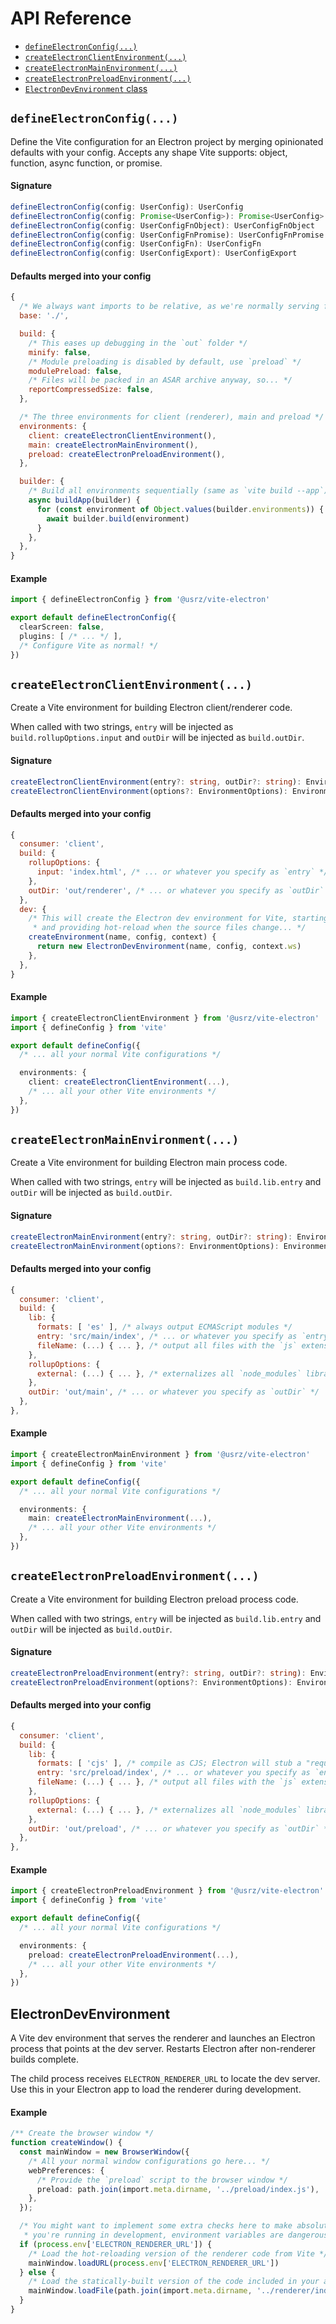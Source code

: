 # API Reference

* [`defineElectronConfig(...)`](#defineelectronconfig)
* [`createElectronClientEnvironment(...)`](#createelectronclientenvironment)
* [`createElectronMainEnvironment(...)`](#createelectronmainenvironment)
* [`createElectronPreloadEnvironment(...)`](#createelectronpreloadenvironment)
* [`ElectronDevEnvironment` class](#electrondevenvironment)

## `defineElectronConfig(...)`

Define the Vite configuration for an Electron project by merging opinionated
defaults with your config. Accepts any shape Vite supports: object, function,
async function, or promise.

#### Signature

```ts
defineElectronConfig(config: UserConfig): UserConfig
defineElectronConfig(config: Promise<UserConfig>): Promise<UserConfig>
defineElectronConfig(config: UserConfigFnObject): UserConfigFnObject
defineElectronConfig(config: UserConfigFnPromise): UserConfigFnPromise
defineElectronConfig(config: UserConfigFn): UserConfigFn
defineElectronConfig(config: UserConfigExport): UserConfigExport
```

#### Defaults merged into your config

```js
{
  /* We always want imports to be relative, as we're normally serving files */
  base: './',

  build: {
    /* This eases up debugging in the `out` folder */
    minify: false,
    /* Module preloading is disabled by default, use `preload` */
    modulePreload: false,
    /* Files will be packed in an ASAR archive anyway, so... */
    reportCompressedSize: false,
  },

  /* The three environments for client (renderer), main and preload */
  environments: {
    client: createElectronClientEnvironment(),
    main: createElectronMainEnvironment(),
    preload: createElectronPreloadEnvironment(),
  },

  builder: {
    /* Build all environments sequentially (same as `vite build --app`) */
    async buildApp(builder) {
      for (const environment of Object.values(builder.environments)) {
        await builder.build(environment)
      }
    },
  },
}
```

#### Example

```ts
import { defineElectronConfig } from '@usrz/vite-electron'

export default defineElectronConfig({
  clearScreen: false,
  plugins: [ /* ... */ ],
  /* Configure Vite as normal! */
})
```



## `createElectronClientEnvironment(...)`

Create a Vite environment for building Electron client/renderer code.

When called with two strings, `entry` will be injected as
`build.rollupOptions.input` and `outDir` will be injected as `build.outDir`.

#### Signature

```ts
createElectronClientEnvironment(entry?: string, outDir?: string): EnvironmentOptions
createElectronClientEnvironment(options?: EnvironmentOptions): EnvironmentOptions
```

#### Defaults merged into your config

```js
{
  consumer: 'client',
  build: {
    rollupOptions: {
      input: 'index.html', /* ... or whatever you specify as `entry` */
    },
    outDir: 'out/renderer', /* ... or whatever you specify as `outDir` */
  },
  dev: {
    /* This will create the Electron dev environment for Vite, starting Electron
     * and providing hot-reload when the source files change... */
    createEnvironment(name, config, context) {
      return new ElectronDevEnvironment(name, config, context.ws)
    },
  },
}
```

#### Example

```ts
import { createElectronClientEnvironment } from '@usrz/vite-electron'
import { defineConfig } from 'vite'

export default defineConfig({
  /* ... all your normal Vite configurations */

  environments: {
    client: createElectronClientEnvironment(...),
    /* ... all your other Vite environments */
  },
})
```



## `createElectronMainEnvironment(...)`

Create a Vite environment for building Electron main process code.

When called with two strings, `entry` will be injected as `build.lib.entry` and
`outDir` will be injected as `build.outDir`.

#### Signature

```ts
createElectronMainEnvironment(entry?: string, outDir?: string): EnvironmentOptions
createElectronMainEnvironment(options?: EnvironmentOptions): EnvironmentOptions
```

#### Defaults merged into your config

```js
{
  consumer: 'client',
  build: {
    lib: {
      formats: [ 'es' ], /* always output ECMAScript modules */
      entry: 'src/main/index', /* ... or whatever you specify as `entry` */
      fileName: (...) { ... }, /* output all files with the `js` extension */
    },
    rollupOptions: {
      external: (...) { ... }, /* externalizes all `node_modules` libraries */
    },
    outDir: 'out/main', /* ... or whatever you specify as `outDir` */
  },
},
```

#### Example

```ts
import { createElectronMainEnvironment } from '@usrz/vite-electron'
import { defineConfig } from 'vite'

export default defineConfig({
  /* ... all your normal Vite configurations */

  environments: {
    main: createElectronMainEnvironment(...),
    /* ... all your other Vite environments */
  },
})
```



## `createElectronPreloadEnvironment(...)`

Create a Vite environment for building Electron preload process code.

When called with two strings, `entry` will be injected as `build.lib.entry` and
`outDir` will be injected as `build.outDir`.

#### Signature

```ts
createElectronPreloadEnvironment(entry?: string, outDir?: string): EnvironmentOptions
createElectronPreloadEnvironment(options?: EnvironmentOptions): EnvironmentOptions
```

#### Defaults merged into your config

```js
{
  consumer: 'client',
  build: {
    lib: {
      formats: [ 'cjs' ], /* compile as CJS; Electron will stub a "require" */
      entry: 'src/preload/index', /* ... or whatever you specify as `entry` */
      fileName: (...) { ... }, /* output all files with the `js` extension */
    },
    rollupOptions: {
      external: (...) { ... }, /* externalizes all `node_modules` libraries */
    },
    outDir: 'out/preload', /* ... or whatever you specify as `outDir` */
  },
},
```

#### Example

```ts
import { createElectronPreloadEnvironment } from '@usrz/vite-electron'
import { defineConfig } from 'vite'

export default defineConfig({
  /* ... all your normal Vite configurations */

  environments: {
    preload: createElectronPreloadEnvironment(...),
    /* ... all your other Vite environments */
  },
})
```


## ElectronDevEnvironment

A Vite dev environment that serves the renderer and launches an Electron process
that points at the dev server. Restarts Electron after non-renderer builds
complete.

The child process receives `ELECTRON_RENDERER_URL` to locate the dev server. Use
this in your Electron app to load the renderer during development.

#### Example

```ts
/** Create the browser window */
function createWindow() {
  const mainWindow = new BrowserWindow({
    /* All your normal window configurations go here... */
    webPreferences: {
      /* Provide the `preload` script to the browser window */
      preload: path.join(import.meta.dirname, '../preload/index.js'),
    },
  });

  /* You might want to implement some extra checks here to make absolutely sure
   * you're running in development, environment variables are dangerous!!! */
  if (process.env['ELECTRON_RENDERER_URL']) {
    /* Load the hot-reloading version of the renderer code from Vite */
    mainWindow.loadURL(process.env['ELECTRON_RENDERER_URL'])
  } else {
    /* Load the statically-built version of the code included in your app */
    mainWindow.loadFile(path.join(import.meta.dirname, '../renderer/index.html'))
  }
}
```
